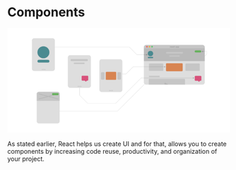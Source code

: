# Components

![](/images/image_006.png)

As stated earlier, React helps us create UI and for that, allows you to create components by increasing code reuse, productivity, and organization of your project.

